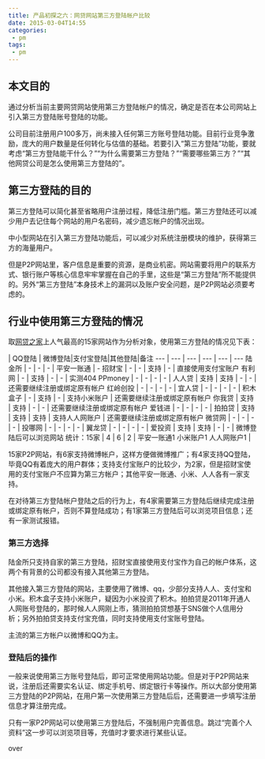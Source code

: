 ```yaml
---
title: 产品初探之六：网贷网站第三方登陆帐户比较
date: 2015-03-04T14:55
categories:
 - pm
tags:
 - pm
---
```


## 本文目的
通过分析当前主要网贷网站使用第三方登陆帐户的情况，确定是否在本公司网站上引入第三方登陆账号登陆的功能。

公司目前注册用户100多万，尚未接入任何第三方账号登陆功能。目前行业竞争激励，庞大的用户数量是任何转化与估值的基础。若要引入“第三方登陆”功能，要就考虑“第三方登陆能干什么？”“为什么需要第三方登陆？”“需要哪些第三方？”“其他网贷公司是怎么使用第三方登陆的”。

## 第三方登陆的目的
第三方登陆可以简化甚至省略用户注册过程，降低注册门槛。第三方登陆还可以减少用户去记住每个网站的用户名密码，减少遗忘帐户的情况出现。

中小型网站在引入第三方登陆功能后，可以减少对系统注册模块的维护，获得第三方的海量用户。

但是P2P网站里，客户信息是重要的资源，是商业机密。网站需要将用户的联系方式、银行账户等核心信息牢牢掌握在自己的手里，这些是“第三方登陆”所不能提供的。另外“第三方登陆”本身技术上的漏洞以及账户安全问题，是P2P网站必须要考虑的。

## 行业中使用第三方登陆的情况
取[网贷之家](http://www.wangdaizhijia.com/pingji.html)上人气最高的15家网站作为分析对象，使用第三方登陆的情况见下表：

 | QQ登陆 | 微博登陆|支付宝登陆|其他登陆|备注
--- | --- | --- | --- | --- | ---
陆金所 | - | - | - | 平安一账通 | -
招财宝 | - | - | 支持 | - | 直接使用支付宝账户
有利网 | - | 支持 | - | - | 实测404
PPmoney | - | - | - | - |
人人贷 | 支持 | 支持 | - | - | 还需要继续注册或绑定原有帐户
红岭创投 | - | - | - | - |
宜人贷 | - | - | - | - |
积木盒子 | - | 支持 | - | 支持小米账户 | 还需要继续注册或绑定原有帐户
你我贷 | 支持 | 支持 | - | - | 还需要继续注册或绑定原有帐户
爱钱进 | - | - | - | - |
拍拍贷 | 支持 | 支持 | 支持 | 支持人人网账户 | 还需要继续注册或绑定原有帐户
微贷网 | - | - | - | - |
投哪网 | - | - | - | - |
翼龙贷 | - | - | - | - |
爱投资 | 支持 | 支持 | - | - | 微博登陆后可以浏览网站
统计：15家 | 4 | 6 | 2 | 平安一账通1 小米账户1 人人网账户1  |

15家P2P网站，有6家支持微博帐户，这样方便做微博推广；有4家支持QQ登陆，毕竟QQ有着庞大的用户群体；支持支付宝账户的比较少，为2家，但是招财宝使用的支付宝账户不应算为第三方帐户；其他平安一账通、小米、人人各有一家支持。

在对待第三方登陆帐户登陆之后的行为上，有4家需要第三方登陆后继续完成注册或绑定原有帐户，否则不算登陆成功；有1家第三方登陆后可以浏览项目信息；还有一家测试报错。

### 第三方选择
陆金所只支持自家的第三方登陆，招财宝直接使用支付宝作为自己的帐户体系，这两个有背景的公司都没有接入其他第三方登陆。

其他接入第三方登陆的网站，主要使用了微博、qq，少部分支持人人、支付宝和小米。积木盒子支持小米账户，疑因为小米投资了积木。拍拍贷是2011年开通人人网账号登陆的，那时候人人网刚上市，猜测拍拍贷想基于SNS做个人信用分析；另外拍拍贷支持支付宝充值，同时支持使用支付宝账号登陆。

主流的第三方帐户以微博和QQ为主。

### 登陆后的操作
一般来说使用第三方账号登陆后，即可正常使用网站功能。但是对于P2P网站来说，注册后还需要实名认证、绑定手机号、绑定银行卡等操作。所以大部分使用第三方登陆的P2P网站，在用户第一次使用第三方登陆后后，还需要进一步填写注册信息才算注册完成。

只有一家P2P网站可以使用第三方登陆后，不强制用户完善信息。跳过“完善个人资料”这一步可以浏览项目等，充值时才要求进行某些认证。

over
